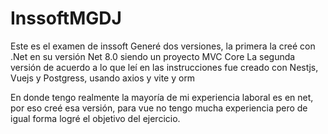 # InssoftMGDJ
Este es el examen de inssoft
Generé dos versiones, la primera la creé con .Net en su versión Net 8.0 siendo un proyecto MVC Core
La segunda versión de acuerdo a lo que leí en las instrucciones fue creado con Nestjs, Vuejs y Postgress, usando axios y vite y orm 

En donde tengo realmente la mayoría de mi experiencia laboral es en net, por eso creé esa versión, para vue no tengo mucha experiencia pero de igual forma logré el objetivo del ejercicio.
